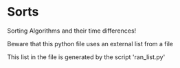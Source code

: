 # Sorts
Sorting Algorithms and their time differences!

Beware that this python file uses an external list from a file

This list in the file is generated by the script 'ran_list.py'
